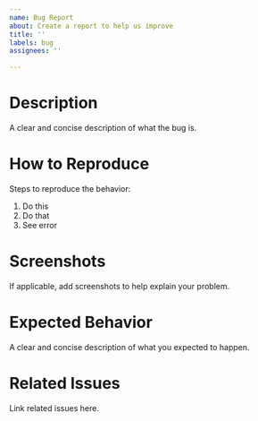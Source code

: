 ```yaml
---
name: Bug Report
about: Create a report to help us improve
title: ''
labels: bug
assignees: ''

---
```


Description
========

A clear and concise description of what the bug is.

How to Reproduce
=============

Steps to reproduce the behavior:
1. Do this
2. Do that
3. See error

Screenshots
=========

If applicable, add screenshots to help explain your problem.

Expected Behavior
============

A clear and concise description of what you expected to happen.

Related Issues
==========

Link related issues here.
